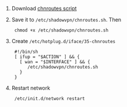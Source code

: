 1. Download [chnroutes script](https://github.com/clowwindy/ShadowVPN/blob/master/samples/chnroutes.sh)

2. Save it to `/etc/shadowvpn/chnroutes.sh`. Then

        chmod +x /etc/shadowvpn/chnroutes.sh

3. Create `/etc/hotplug.d/iface/35-chnroutes`

        #!/bin/sh
        [ ifup = "$ACTION" ] && {
          [ wan = "$INTERFACE" ] && {
             /etc/shadowvpn/chnroutes.sh
          }
        }

4. Restart network

        /etc/init.d/network restart